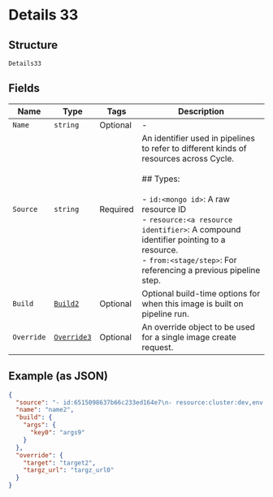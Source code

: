 
# Details 33

## Structure

`Details33`

## Fields

| Name | Type | Tags | Description |
|  --- | --- | --- | --- |
| `Name` | `string` | Optional | - |
| `Source` | `string` | Required | An identifier used in pipelines to refer to different kinds of resources across Cycle.<br><br>## Types:<br><br>- `id:<mongo id>`: A raw resource ID<br>- `resource:<a resource identifier>`: A compound identifier pointing to a resource.<br>- `from:<stage/step>`: For referencing a previous pipeline step. |
| `Build` | [`Build2`](../../doc/models/build-2.md) | Optional | Optional build-time options for when this image is built on pipeline run. |
| `Override` | [`Override3`](../../doc/models/override-3.md) | Optional | An override object to be used for a single image create request. |

## Example (as JSON)

```json
{
  "source": "- id:6515098637b66c233ed164e7\n- resource:cluster:dev,env:demo,container:api\n- from:/image-create\n",
  "name": "name2",
  "build": {
    "args": {
      "key0": "args9"
    }
  },
  "override": {
    "target": "target2",
    "targz_url": "targz_url0"
  }
}
```

